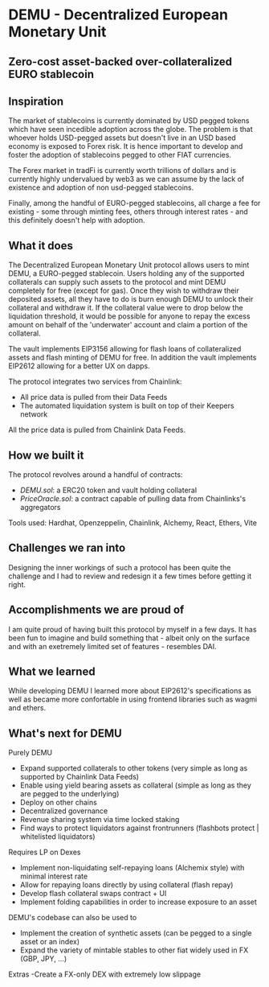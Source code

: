 # DEMU - Decentralized European Monetary Unit

## Zero-cost asset-backed over-collateralized EURO stablecoin

## Inspiration

The market of stablecoins is currently dominated by USD pegged tokens which have seen incedible adoption across the globe.
The problem is that whoever holds USD-pegged assets but doesn't live in an USD based economy is exposed to Forex risk.
It is hence important to develop and foster the adoption of stablecoins pegged to other FIAT currencies.

The Forex market in tradFi is currently worth trillions of dollars and is currently highly undervalued by web3 as we can assume by the lack of existence and adoption of non usd-pegged stablecoins.

Finally, among the handful of EURO-pegged stablecoins, all charge a fee for existing - some through minting fees, others through interest rates - and this definitely doesn't help with adoption.

## What it does

The Decentralized European Monetary Unit protocol allows users to mint DEMU, a EURO-pegged stablecoin.
Users holding any of the supported collaterals can supply such assets to the protocol and mint DEMU completely for free (except for gas).
Once they wish to withdraw their deposited assets, all they have to do is burn enough DEMU to unlock their collateral and withdraw it.
If the collateral value were to drop below the liquidation threshold, it would be possible for anyone to repay the excess amount on behalf of the 'underwater' account and claim a portion of the collateral.

The vault implements EIP3156 allowing for flash loans of collateralized assets and flash minting of DEMU for free.
In addition the vault implements EIP2612 allowing for a better UX on dapps.

The protocol integrates two services from Chainlink:
- All price data is pulled from their Data Feeds
- The automated liquidation system is built on top of their Keepers network

All the price data is pulled from Chainlink Data Feeds.

## How we built it

The protocol revolves around a handful of contracts:
- _DEMU.sol_: a ERC20 token and vault holding collateral
- _PriceOracle.sol_: a contract capable of pulling data from Chainlinks's aggregators

Tools used: Hardhat, Openzeppelin, Chainlink, Alchemy, React, Ethers, Vite

## Challenges we ran into

Designing the inner workings of such a protocol has been quite the challenge and I had to review and redesign it a few times before getting it right.

## Accomplishments we are proud of

I am quite proud of having built this protocol by myself in a few days. It has been fun to imagine and build something that - albeit only on the surface and with an exetremely limited set of features - resembles DAI.

## What we learned

While developing DEMU I learned more about EIP2612's specifications as well as became more confortable in using frontend libraries such as wagmi and ethers.

## What's next for DEMU

Purely DEMU
- Expand supported collaterals to other tokens (very simple as long as supported by Chainlink Data Feeds)
- Enable using yield bearing assets as collateral (simple as long as they are pegged to the underlying)
- Deploy on other chains
- Decentralized governance
- Revenue sharing system via time locked staking
- Find ways to protect liquidators against frontrunners (flashbots protect | whitelisted liquidators)

Requires LP on Dexes
- Implement non-liquidating self-repaying loans (Alchemix style) with minimal interest rate
- Allow for repaying loans directly by using collateral (flash repay)
- Develop flash collateral swaps contract + UI
- Implement folding capabilities in order to increase exposure to an asset

DEMU's codebase can also be used to
- Implement the creation of synthetic assets (can be pegged to a single asset or an index)
- Expand the variety of mintable stables to other fiat widely used in FX (GBP, JPY, ...)

Extras
-Create a FX-only DEX with extremely low slippage
